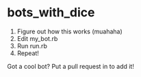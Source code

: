 bots_with_dice
==============

1. Figure out how this works (muahaha)
1. Edit my_bot.rb
1. Run run.rb
1. Repeat!

Got a cool bot? Put a pull request in to add it!